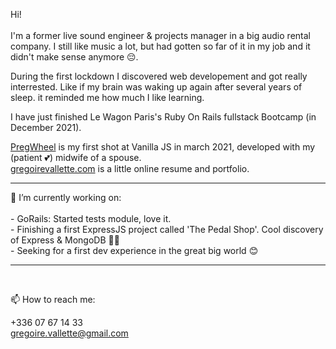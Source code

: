 
Hi!
<br>
<br>
I'm a former live sound engineer & projects manager in a big audio rental company. I still like music a lot, but had gotten so far of it in my job and it didn't make sense anymore 😔. 

During the first lockdown I discovered web developement and got really interrested. Like if my brain was waking up again after several years of sleep. it reminded me how much I like learning. 

I have just finished Le Wagon Paris's Ruby On Rails fullstack Bootcamp (in December 2021).

<a href='https://github.com/GregLaBelette/PregWheel'>PregWheel</a> is my first shot at Vanilla JS in march 2021, developed with my (patient 💕) midwife of a spouse.<br>
<a href='https://gregoirevallette.com'>gregoirevallette.com</a> is a little online resume and portfolio.

<hr>
🔭 I’m currently working on:
 <br>
 <br>
 - GoRails: Started tests module, love it. <br>
 - Finishing a first ExpressJS project called 'The Pedal Shop'. Cool discovery of Express & MongoDB 👍🏻 <br>
 - Seeking for a first dev experience in the great big world 😊 <br>

<hr>
<br>

📫 How to reach me:

+336 07 67 14 33
<br>
gregoire.vallette@gmail.com

